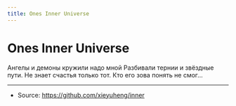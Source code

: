 ```yaml
---
title: Ones Inner Universe
---
```


# Ones Inner Universe

Ангелы и демоны кружили надо мной
Разбивали тернии и звёздные пути.
Не знает счастья только тот.
Кто его зова понять не смог...

---

- Source: https://github.com/xieyuheng/inner
